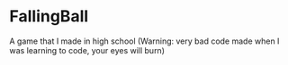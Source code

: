 # FallingBall
A game that I made in high school (Warning: very bad code made when I was learning to code, your eyes will burn)
